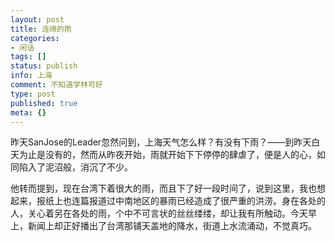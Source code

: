 ```yaml
---
layout: post
title: 连绵的雨
categories:
- 闲话
tags: []
status: publish
info: 上海
comment: 不知道学林可好
type: post
published: true
meta: {}
---
```


昨天SanJose的Leader忽然问到，上海天气怎么样？有没有下雨？——到昨天白天为止是没有的，然而从昨夜开始，雨就开始下下停停的肆虐了，便是人的心，如同陷入了泥沼般，消沉了不少。

他转而提到，现在台湾下着很大的雨，而且下了好一段时间了，说到这里，我也想起来，报纸上也连篇报道过中南地区的暴雨已经造成了很严重的洪涝。身在各处的人，关心着另在各处的雨，个中不可言状的丝丝缕缕，却让我有所触动。今天早上，新闻上却正好播出了台湾那铺天盖地的降水，街道上水流涌动，不觉真巧。

